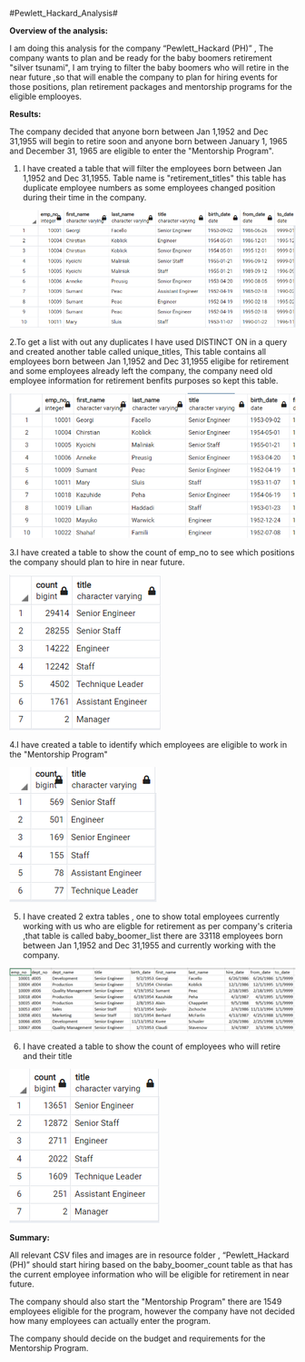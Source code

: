 #Pewlett_Hackard_Analysis#

**Overview of the analysis:**

I am doing this analysis for the company “Pewlett_Hackard (PH)” , The company wants to plan and be ready for the baby boomers retirement "silver tsunami", I am trying to filter the baby boomers who will retire in the near future ,so that will enable the company to plan for hiring events for those positions, plan retirement packages and mentorship programs for the eligible emplooyes.

**Results:**

The company decided that anyone born between Jan 1,1952 and Dec 31,1955 will begin to retire soon and anyone born between 
January 1, 1965 and December 31, 1965 are eligible to enter the "Mentorship Program".

1. I have created a table that will filter the employees born between Jan 1,1952 and Dec 31,1955. Table name is "retirement_titles" this table has duplicate employee numbers as some employees changed position during their time in the company.

![retirement_titles](resources/output1.PNG)

2.To get a list with out any duplicates I have used DISTINCT ON in a query and created another table called unique_titles, This table contains all employees born between Jan 1,1952 and Dec 31,1955 eligibe for retirement and some employees already left the company, the company need old employee information for retirement benfits purposes so kept this table.

![retirement_titles](resources/output2.PNG)

3.I have created a table to show the count of emp_no to see which positions the company should plan to hire in near future.

![retirement_titles](resources/output3.PNG)

4.I have created a table to identify which employees are eligible to work in the "Mentorship Program"

![retirement_titles](resources/output6.PNG)


5. I have created 2 extra tables , one to show total employees currently working with us who are eligble for retirement as per company's criteria ,that table is called baby_boomer_list there are 33118 employees born between Jan 1,1952 and Dec 31,1955 and currently working with the company.

![retirement_titles](resources/output4.PNG)

6. I have created a table to show the count of employees who will retire and their title

![retirement_titles](resources/ouput5.PNG)

**Summary:**

All relevant CSV files and images are in resource folder , “Pewlett_Hackard (PH)” should start hiring based on the baby_boomer_count table as that has the current employee information who will be eligible for retirement in near future.

The company should also start the "Mentorship Program" there are 1549 employees eligible for the program, however the company have not decided how many employees can actually enter the program.

The company should decide on the budget and requirements for the Mentorship Program.

